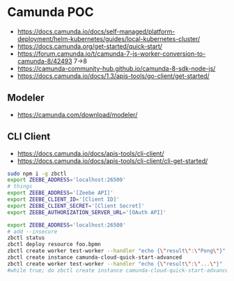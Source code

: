 # Camunda POC

- <https://docs.camunda.io/docs/self-managed/platform-deployment/helm-kubernetes/guides/local-kubernetes-cluster/>
- <https://docs.camunda.org/get-started/quick-start/>
- <https://forum.camunda.io/t/camunda-7-js-worker-conversion-to-camunda-8/42493> 7->8
- <https://camunda-community-hub.github.io/camunda-8-sdk-node-js/>
- <https://docs.camunda.io/docs/1.3/apis-tools/go-client/get-started/>

## Modeler

- <https://camunda.com/download/modeler/>

## CLI Client

- <https://docs.camunda.io/docs/apis-tools/cli-client/>
- <https://docs.camunda.io/docs/apis-tools/cli-client/cli-get-started/>

```bash
sudo npm i -g zbctl
export ZEEBE_ADDRESS='localhost:26500'
# things
export ZEEBE_ADDRESS='[Zeebe API]'
export ZEEBE_CLIENT_ID='[Client ID]'
export ZEEBE_CLIENT_SECRET='[Client Secret]'
export ZEEBE_AUTHORIZATION_SERVER_URL='[OAuth API]'
```

```bash
export ZEEBE_ADDRESS='localhost:26500'
# add --insecure
zbctl status
zbctl deploy resource foo.bpmn
zbctl create worker test-worker --handler "echo {\"result\":\"Pong\"}"
zbctl create instance camunda-cloud-quick-start-advanced
zbctl create worker test-worker --handler "echo {\"result\":\"...\"}"
#while true; do zbctl create instance camunda-cloud-quick-start-advanced; sleep 1; done
```
